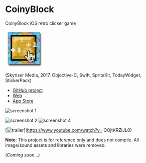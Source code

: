 # CoinyBlock
CoinyBlock iOS retro clicker game

![logo](https://github.com/chriscomeau/Portfolio/blob/master/images/coinyblock_icon.jpg)

(Skyriser Media, 2017, Objective-C, Swift, SpriteKit, TodayWidget, StickerPack)

* [GitHub project](https://github.com/chriscomeau/CoinyBlock)
* [Web](http://coinyblock.com/)
* [App Store](https://itunes.apple.com/app/id914537554)

![screenshot 1](https://github.com/chriscomeau/CoinyBlock/blob/master/screenshot1.png)

![screenshot 2](http://coinyblock.com/images/gif_title5.gif)
![screenshot 4](http://coinyblock.com/images/gif_chest2_3.gif)

[![trailer](https://img.youtube.com/vi/OOjtKRZlJL0/0.jpg)](https://www.youtube.com/watch?v= OOjtKRZlJL0)



**Note**: This project is for reference only and does not compile. All image/sound assets and libraries were removed.

_(Coming soon...)_
